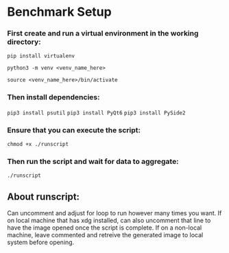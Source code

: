 # Benchmark Setup

### First create and run a virtual environment in the working directory:

`pip install virtualenv`

`python3 -m venv <venv_name_here>`

`source <venv_name_here>/bin/activate`

### Then install dependencies:
`pip3 install psutil`
`pip3 install PyQt6`
`pip3 install PySide2`

### Ensure that you can execute the script:
`chmod +x ./runscript`

### Then run the script and wait for data to aggregate:
`./runscript`

## About runscript:

Can uncomment and adjust for loop to run however many times you want. If on local machine that has xdg installed, can also uncomment that line to have the
image opened once the script is complete. If on a non-local machine, leave commented and retreive the generated image to local system before opening.
